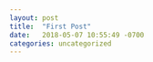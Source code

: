 ```yaml
---
layout: post
title:  "First Post"
date:   2018-05-07 10:55:49 -0700
categories: uncategorized
---
```


